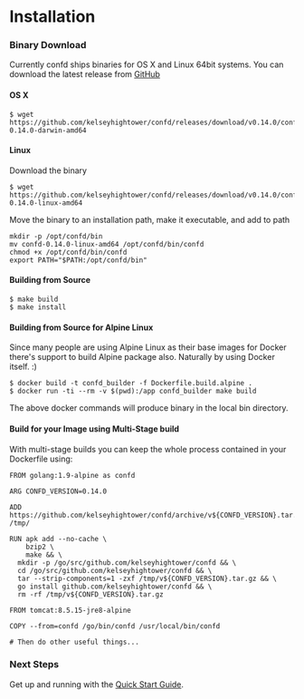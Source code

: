 # Installation

### Binary Download

Currently confd ships binaries for OS X and Linux 64bit systems. You can download the latest release from [GitHub](https://github.com/kelseyhightower/confd/releases)

#### OS X

```
$ wget https://github.com/kelseyhightower/confd/releases/download/v0.14.0/confd-0.14.0-darwin-amd64
```

#### Linux

Download the binary
```
$ wget https://github.com/kelseyhightower/confd/releases/download/v0.14.0/confd-0.14.0-linux-amd64
```
Move the binary to an installation path, make it executable, and add to path
```
mkdir -p /opt/confd/bin
mv confd-0.14.0-linux-amd64 /opt/confd/bin/confd
chmod +x /opt/confd/bin/confd
export PATH="$PATH:/opt/confd/bin"
```

#### Building from Source

```
$ make build
$ make install
```

#### Building from Source for Alpine Linux

Since many people are using Alpine Linux as their base images for Docker there's support to build Alpine package also. Naturally by using Docker itself. :)

```
$ docker build -t confd_builder -f Dockerfile.build.alpine .
$ docker run -ti --rm -v $(pwd):/app confd_builder make build
```
The above docker commands will produce binary in the local bin directory.

#### Build for your Image using Multi-Stage build

With multi-stage builds you can keep the whole process contained in your Dockerfile using:

```
FROM golang:1.9-alpine as confd

ARG CONFD_VERSION=0.14.0

ADD https://github.com/kelseyhightower/confd/archive/v${CONFD_VERSION}.tar.gz /tmp/

RUN apk add --no-cache \
    bzip2 \
    make && \
  mkdir -p /go/src/github.com/kelseyhightower/confd && \
  cd /go/src/github.com/kelseyhightower/confd && \
  tar --strip-components=1 -zxf /tmp/v${CONFD_VERSION}.tar.gz && \
  go install github.com/kelseyhightower/confd && \
  rm -rf /tmp/v${CONFD_VERSION}.tar.gz

FROM tomcat:8.5.15-jre8-alpine

COPY --from=confd /go/bin/confd /usr/local/bin/confd

# Then do other useful things...
```

### Next Steps

Get up and running with the [Quick Start Guide](quick-start-guide.md).

